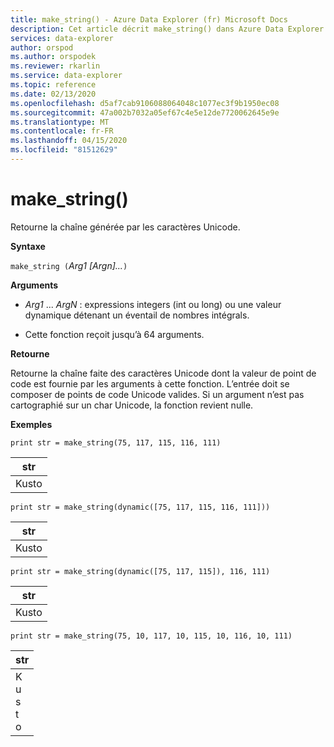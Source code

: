 ```yaml
---
title: make_string() - Azure Data Explorer (fr) Microsoft Docs
description: Cet article décrit make_string() dans Azure Data Explorer.
services: data-explorer
author: orspod
ms.author: orspodek
ms.reviewer: rkarlin
ms.service: data-explorer
ms.topic: reference
ms.date: 02/13/2020
ms.openlocfilehash: d5af7cab9106088064048c1077ec3f9b1950ec08
ms.sourcegitcommit: 47a002b7032a05ef67c4e5e12de7720062645e9e
ms.translationtype: MT
ms.contentlocale: fr-FR
ms.lasthandoff: 04/15/2020
ms.locfileid: "81512629"
---
```

# <a name="make_string"></a>make_string()

Retourne la chaîne générée par les caractères Unicode.
    
**Syntaxe**

`make_string (`*Arg1* *[Argn]...*`)`

**Arguments**

* *Arg1* ... *ArgN* : expressions integers (int ou long) ou une valeur dynamique détenant un éventail de nombres intégrals.

* Cette fonction reçoit jusqu’à 64 arguments. 

**Retourne**

Retourne la chaîne faite des caractères Unicode dont la valeur de point de code est fournie par les arguments à cette fonction. L’entrée doit se composer de points de code Unicode valides.
Si un argument n’est pas cartographié sur un char Unicode, la fonction revient nulle.

**Exemples**

```kusto
print str = make_string(75, 117, 115, 116, 111)
```

|str|
|---|
|Kusto|
    
```kusto
print str = make_string(dynamic([75, 117, 115, 116, 111]))
```

|str|
|---|
|Kusto|

```kusto
print str = make_string(dynamic([75, 117, 115]), 116, 111)
```

|str|
|---|
|Kusto|

```kusto
print str = make_string(75, 10, 117, 10, 115, 10, 116, 10, 111)
```

|str|
|---|
|K<br>u<br>s<br>t<br>o|